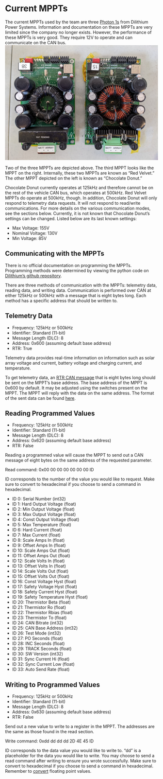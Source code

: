 # Current MPPTs

The current MPPTs used by the team are three [Photon 1s]( https://www.dilithiumpower.com/products/photon-1) from Dilithium Power Systems. Information and documentation on these MPPTs are very limited since the company no longer exists. However, the performance of these MPPTs is very good. They require 12V to operate and can communicate on the CAN bus. ![Current MPPTs Preview](mppts.jpg)

Two of the three MPPTs are depicted above. The third MPPT looks like the MPPT on the right. Internally, these two MPPTs are known as “Red Velvet.” The other MPPT depicted on the left is known as “Chocolate Donut.”

Chocolate Donut currently operates at 125kHz and therefore cannot be on the rest of the vehicle CAN bus, which operates at 500kHz. Red Velvet MPPTs do operate at 500kHz, though. In addition, Chocolate Donut will only respond to telemetry data requests. It will not respond to read/write communications. For more details on the various communication modes, see the sections below. Currently, it is not known that Chocolate Donut’s settings can be changed. Listed below are its last known settings:

* Max Voltage: 155V
* Nominal Voltage: 130V
* Min Voltage: 85V


## Communicating with the MPPTs

There is no official documentation on programming the MPPTs. Programming methods were determined by viewing the python code on [Dilithium’s github repository](https://github.com/dilithiumpower/mppt_config).

There are three methods of communication with the MPPTs: telemetry data, reading data, and writing data. Communication is performed over CAN at either 125kHz or 500kHz with a message that is eight bytes long. Each method has a specific address that should be written to.

## Telemetry Data
   
* Frequency: 125kHz or 500kHz
* Identifier: Standard (11-bit)
* Message Length (DLC): 8
* Address: 0x600 (assuming default base address)
* RTR: True

Telemetry data provides real-time information on information such as solar array voltage and current, battery voltage and charging current, and temperature.

To get telemetry data, an [RTR CAN message](https://copperhilltech.com/blog/controller-area-network-can-bus-remote-frame-and-avoiding-of-usage/) that is eight bytes long should be sent on the MPPT’s base address. The base address of the MPPT is 0x600 by default. It may be adjusted using the switches present on the MPPT. The MPPT will reply with the data on the same address. The format of the sent data can be found [here](https://github.com/Solar-Gators/docs/blob/master/Electrical/MPPT/Photon%20CAN%20Structure.pdf).

## Reading Programmed Values  
* Frequency: 125kHz or 500kHz
* Identifier: Standard (11-bit)
* Message Length (DLC): 8
* Address: 0x620 (assuming default base address)
* RTR: False

Reading a programmed value will cause the MPPT to send out a CAN message of eight bytes on the same address of the requested parameter.

Read command: 0x00 00 00 00 00 00 00 ID

ID corresponds to the number of the value you would like to request. Make sure to convert to hexadecimal if you choose to send a command in hexadecimal.

* ID 0: Serial Number (int32)
* ID 1: Hard Output Voltage (float)
* ID 2: Min Output Voltage (float)
* ID 3: Max Output Voltage (float)
* ID 4: Const Output Voltage (float)
* ID 5: Max Temperature (float)
* ID 6: Hard Current (float)
* ID 7: Max Current (float)
* ID 8: Scale Amps In (float)
* ID 9: Offset Amps In (float)
* ID 10: Scale Amps Out (float)
* ID 11: Offset Amps Out (float)
* ID 12: Scale Volts In (float)
* ID 13: Offset Volts In (float)
* ID 14: Scale Volts Out (float)
* ID 15: Offset Volts Out (float)
* ID 16: Const Voltage Hyst (float)
* ID 17: Safety Voltage Hyst (float)
* ID 18: Safety Current Hyst (float)
* ID 19: Safety Temperature Hyst (float)
* ID 20: Thermistor Beta (float)
* ID 21: Thermistor Ro (float)
* ID 22: Thermistor Rbias (float)
* ID 23: Thermistor To (float)
* ID 24: CAN Bitrate (int32)
* ID 25: CAN Base Address (int32)
* ID 26: Test Mode (int32)
* ID 27: PO Seconds (float)
* ID 28: INC Seconds (float)
* ID 29: TRACK Seconds (float)
* ID 30: SW Version (int32)
* ID 31: Sync Current Hi (float)
* ID 32: Sync Current Low (float)
* ID 33: Auto Send Rate (float)

## Writing to Programmed Values
   
* Frequency: 125kHz or 500kHz
* Identifier: Standard (11-bit)
* Message Length (DLC): 8
* Address: 0x630 (assuming default base address)
* RTR: False

Send out a new value to write to a register in the MPPT. The addresses are the same as those found in the read section.

Write command: 0xdd dd dd dd 2D 4E 45 ID

ID corresponds to the data value you would like to write to. “dd” is a placeholder for the data you would like to write. You may choose to send a read command after writing to ensure you wrote successfully. Make sure to convert to hexadecimal if you choose to send a command in hexadecimal. Remember to [convert](https://www.h-schmidt.net/FloatConverter/IEEE754.html) floating point values.